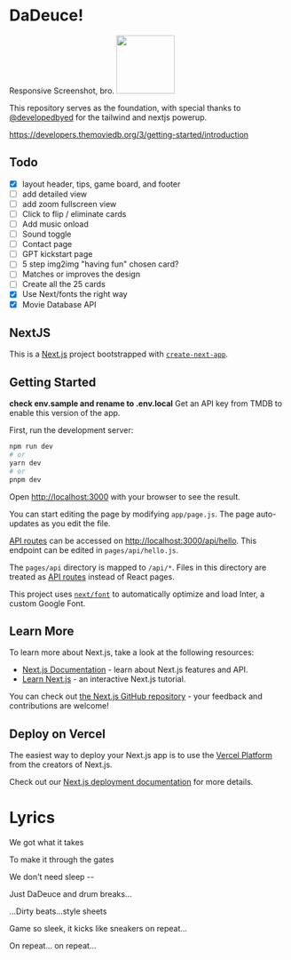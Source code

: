 # DaDeuce!
Responsive Screenshot, bro.
[<img src="https://user-images.githubusercontent.com/62179036/225210460-d8238523-914c-46f7-a4c7-0bb162a0a8dd.png" width="105"/>](https://user-images.githubusercontent.com/62179036/225210460-d8238523-914c-46f7-a4c7-0bb162a0a8dd.png)

This repository serves as the foundation, with special thanks to [@developedbyed](https://www.youtube.com/watch?v=T63nY70eZF0) for the tailwind and nextjs powerup.

https://developers.themoviedb.org/3/getting-started/introduction

## Todo

- [x] layout header, tips, game board, and footer
- [ ] add detailed view
- [ ] add zoom fullscreen view
- [ ] Click to flip / eliminate cards
- [ ] Add music onload
- [ ] Sound toggle
- [ ] Contact page
- [ ] GPT kickstart page
- [ ] 5 step img2img "having fun" chosen card?
- [ ] Matches or improves the design
- [ ] Create all the 25 cards
- [x] Use Next/fonts the right way
- [x] Movie Database API

## NextJS

This is a [Next.js](https://nextjs.org/) project bootstrapped with [`create-next-app`](https://github.com/vercel/next.js/tree/canary/packages/create-next-app).

## Getting Started

**check env.sample and rename to .env.local**
Get an API key from TMDB to enable this version of the app.

First, run the development server:

```bash
npm run dev
# or
yarn dev
# or
pnpm dev
```

Open [http://localhost:3000](http://localhost:3000) with your browser to see the result.

You can start editing the page by modifying `app/page.js`. The page auto-updates as you edit the file.

[API routes](https://nextjs.org/docs/api-routes/introduction) can be accessed on [http://localhost:3000/api/hello](http://localhost:3000/api/hello). This endpoint can be edited in `pages/api/hello.js`.

The `pages/api` directory is mapped to `/api/*`. Files in this directory are treated as [API routes](https://nextjs.org/docs/api-routes/introduction) instead of React pages.

This project uses [`next/font`](https://nextjs.org/docs/basic-features/font-optimization) to automatically optimize and load Inter, a custom Google Font.

## Learn More

To learn more about Next.js, take a look at the following resources:

- [Next.js Documentation](https://nextjs.org/docs) - learn about Next.js features and API.
- [Learn Next.js](https://nextjs.org/learn) - an interactive Next.js tutorial.

You can check out [the Next.js GitHub repository](https://github.com/vercel/next.js/) - your feedback and contributions are welcome!

## Deploy on Vercel

The easiest way to deploy your Next.js app is to use the [Vercel Platform](https://vercel.com/new?utm_medium=default-template&filter=next.js&utm_source=create-next-app&utm_campaign=create-next-app-readme) from the creators of Next.js.

Check out our [Next.js deployment documentation](https://nextjs.org/docs/deployment) for more details.

# Lyrics

We got what it takes

To make it through the gates

We don't need sleep --

Just DaDeuce and drum breaks...

...Dirty beats...style sheets

Game so sleek, it kicks like sneakers on repeat...

On repeat... on repeat...
